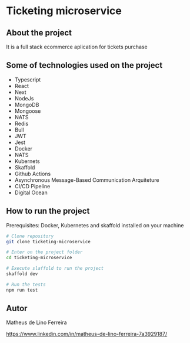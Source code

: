 # Ticketing microservice

## About the project

It is a full stack ecommerce aplication for tickets purchase

## Some of technologies used on the project

-   Typescript
-   React
-   Next
-   NodeJs
-   MongoDB
-   Mongoose
-   NATS
-   Redis
-   Bull
-   JWT
-   Jest
-   Docker
-   NATS
-   Kubernets
-   Skaffold
-   Github Actions
-   Asynchronous Message-Based Communication Arquiteture
-   CI/CD Pipeline
-   Digital Ocean

## How to run the project

Prerequisites: Docker, Kubernetes and skaffold installed on your machine

```bash
# Clone repository
git clone ticketing-microservice

# Enter on the project folder
cd ticketing-microservice

# Execute slaffold to run the project
skaffold dev

# Run the tests
npm run test

```

## Autor

Matheus de Lino Ferreira

https://www.linkedin.com/in/matheus-de-lino-ferreira-7a3929187/
